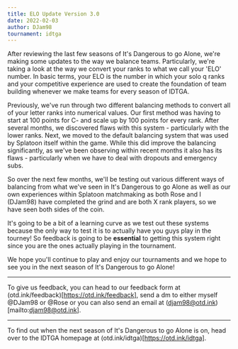 ```yaml
---
title: ELO Update Version 3.0
date: 2022-02-03
author: DJam98
tournament: idtga
---
```


After reviewing the last few seasons of It's Dangerous to go Alone, we're making some updates to the way we balance teams. Particularly, we're taking a look at the way we convert your ranks to what we call your 'ELO' number. In basic terms, your ELO is the number in which your solo q ranks and your competitive experience are used to create the foundation of team building whenever we make teams for every season of IDTGA.

Previously, we've run through two different balancing methods to convert all of your letter ranks into numerical values. Our first method was having to start at 100 points for C- and scale up by 100 points for every rank. After several months, we discovered flaws with this system - particularly with the lower ranks. Next, we moved to the default balancing system that was used by Splatoon itself within the game. While this did improve the balancing significantly, as we've been observing within recent months it also has its flaws - particularly when we have to deal with dropouts and emergency subs.

So over the next few months, we'll be testing out various different ways of balancing from what we've seen in It's Dangerous to go Alone as well as our own experiences within Splatoon matchmaking as both Rose and I (DJam98) have completed the grind and are both X rank players, so we have seen both sides of the coin.

It's going to be a bit of a learning curve as we test out these systems because the only way to test it is to actually have you guys play in the tourney! So feedback is going to be **essential** to getting this system right since you are the ones actually playing in the tournament.

We hope you'll continue to play and enjoy our tournaments and we hope to see you in the next season of It's Dangerous to go Alone!

---

To give us feedback, you can head to our feedback form at (otd.ink/feedback)[https://otd.ink/feedback], send a dm to either myself <Mention>@DJam98</Mention> or <Mention>@Rose</Mention> or you can also send an email at (djam98@otd.ink)[mailto:djam98@otd.ink].

---

To find out when the next season of It's Dangerous to go Alone is on, head over to the IDTGA homepage at (otd.ink/idtga)[https://otd.ink/idtga].
